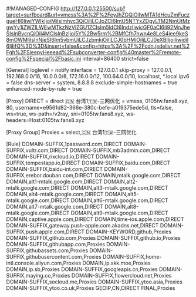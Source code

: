 #!MANAGED-CONFIG http://127.0.0.1:25500/sub?target=surfboard&url=vmess%3A%2F%2FeyJhZGQiOiIwMTA1dHcuZmFuczgueHl6IiwiYWlkIjoiMiIsImhvc3QiOiIiLCJpZCI6ImU5NTYxZDgyLTM2NmUtMzgwYy1iZWZlLWEwMTkzNzVlZGU1ZCIsIm5ldCI6IndzIiwicGF0aCI6Ii92MnJheSIsInBvcnQiOiI4MCIsInBzIjoi5Y%2Bw5rm%2BMfCfh7nwn4e8LeS4iee9keS8mOWMliIsInNjeSI6Im5vbmUiLCJzbmkiOiIiLCJ0bHMiOiIiLCJ0eXBlIjoiIiwidiI6IjIifQ%3D%3D&insert=false&config=https%3A%2F%2Fcdn.jsdelivr.net%2Fgh%2FSleepyHeeead%2Fsubconverter-config%40master%2Fremote-config%2Fspecial%2Fbasic.ini interval=86400 strict=false

[General]
loglevel = notify
interface = 127.0.0.1
skip-proxy = 127.0.0.1, 192.168.0.0/16, 10.0.0.0/8, 172.16.0.0/12, 100.64.0.0/10, localhost, *.local
ipv6 = false
dns-server = system, 8.8.8.8
exclude-simple-hostnames = true
enhanced-mode-by-rule = true

[Proxy]
DIRECT = direct
🇨🇳 台湾1🇹🇼-三网优化 = vmess, 0105tw.fans8.xyz, 80, username=e9561d82-366e-380c-befe-a019375ede5d, tls=false, ws=true, ws-path=/v2ray, sni=0105tw.fans8.xyz, ws-headers=Host:0105tw.fans8.xyz

[Proxy Group]
Proxies = select,🇨🇳 台湾1🇹🇼-三网优化

[Rule]
DOMAIN-SUFFIX,1password.com,DIRECT
DOMAIN-SUFFIX,vultr.com,DIRECT
DOMAIN-SUFFIX,mb3admin.com,DIRECT
DOMAIN-SUFFIX,rixcloud.io,DIRECT
DOMAIN-SUFFIX,tempestapp.io,DIRECT
DOMAIN-SUFFIX,baidu.com,DIRECT
DOMAIN-SUFFIX,baidu-int.com,DIRECT
DOMAIN-SUFFIX,erebor.douban.com,DIRECT
DOMAIN,mtalk.google.com,DIRECT
DOMAIN,alt1-mtalk.google.com,DIRECT
DOMAIN,alt2-mtalk.google.com,DIRECT
DOMAIN,alt3-mtalk.google.com,DIRECT
DOMAIN,alt4-mtalk.google.com,DIRECT
DOMAIN,alt5-mtalk.google.com,DIRECT
DOMAIN,alt6-mtalk.google.com,DIRECT
DOMAIN,alt7-mtalk.google.com,DIRECT
DOMAIN,alt8-mtalk.google.com,DIRECT
DOMAIN,alt9-mtalk.google.com,DIRECT
DOMAIN,captive.apple.com,DIRECT
DOMAIN,time-ios.apple.com,DIRECT
DOMAIN-SUFFIX,gateway.push-apple.com.akadns.net,DIRECT
DOMAIN-SUFFIX,push.apple.com,DIRECT
DOMAIN-KEYWORD,github,Proxies
DOMAIN-SUFFIX,github.com,Proxies
DOMAIN-SUFFIX,github.io,Proxies
DOMAIN-SUFFIX,githubapp.com,Proxies
DOMAIN-SUFFIX,githubassets.com,Proxies
DOMAIN-SUFFIX,githubusercontent.com,Proxies
DOMAIN-SUFFIX,home-intl.console.aliyun.com,Proxies
DOMAIN,ip.skk.moe,Proxies
DOMAIN,ip.sb,Proxies
DOMAIN-SUFFIX,googleapis.cn,Proxies
DOMAIN-SUFFIX,maying.co,Proxies
DOMAIN-SUFFIX,flowercloud.net,Proxies
DOMAIN-SUFFIX,socloud.me,Proxies
DOMAIN-SUFFIX,ytoo.asia,Proxies
DOMAIN-SUFFIX,ytoo.co.uk,Proxies
GEOIP,CN,DIRECT
FINAL,Proxies
